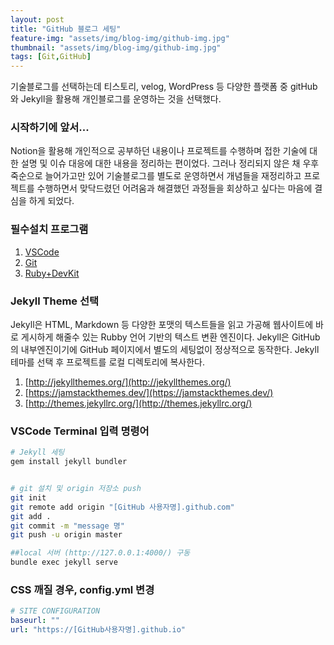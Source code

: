 ```yaml
---
layout: post
title: "GitHub 블로그 세팅"
feature-img: "assets/img/blog-img/github-img.jpg"
thumbnail: "assets/img/blog-img/github-img.jpg" 
tags: [Git,GitHub]
---
```


기술블로그를 선택하는데 티스토리, velog, WordPress 등 다양한 플랫폼 중 gitHub와 Jekyll을 활용해 개인블로그를 운영하는 것을 선택했다.


### 시작하기에 앞서...


Notion을 활용해 개인적으로 공부하던 내용이나 프로젝트를 수행하며 접한 기술에 대한 설명 및 이슈 대응에 대한 내용을 정리하는 편이었다. 
그러나 정리되지 않은 채 우후죽순으로 늘어가고만 있어 기술블로그를 별도로 운영하면서 개념들을 재정리하고 
프로젝트를 수행하면서 맞닥드렸던 어려움과 해결했던 과정들을 회상하고 싶다는 마음에 결심을 하게 되었다. 

### 필수설치 프로그램

1. [VSCode](https://code.visualstudio.com/download)
2. [Git](https://git-scm.com/downloads)
3. [Ruby+DevKit](https://rubyinstaller.org/downloads/)


### Jekyll Theme 선택

Jekyll은 HTML, Markdown 등 다양한 포맷의 텍스트들을 읽고 가공해 웹사이트에 바로 게시하게 해줄수 있는 Rubby 언어 기반의 텍스트 변환 엔진이다. Jekyll은 GitHub의 내부엔진이기에 GitHub 페이지에서 별도의 세팅없이 정상적으로 동작한다. Jekyll 테마를 선택 후 프로젝트를 로컬 디렉토리에 복사한다.

1. [http://jekyllthemes.org/](http://jekyllthemes.org/)
2. [https://jamstackthemes.dev/](https://jamstackthemes.dev/)
3. [http://themes.jekyllrc.org/](http://themes.jekyllrc.org/)


### VSCode Terminal 입력 명령어
```bash
# Jekyll 세팅
gem install jekyll bundler


# git 설치 및 origin 저장소 push
git init
git remote add origin "[GitHub 사용자명].github.com"
git add .
git commit -m "message 명"
git push -u origin master

##local 서버 (http://127.0.0.1:4000/) 구동
bundle exec jekyll serve
```

### CSS 깨질 경우, config.yml 변경
```yaml
# SITE CONFIGURATION
baseurl: ""
url: "https://[GitHub사용자명].github.io"
```